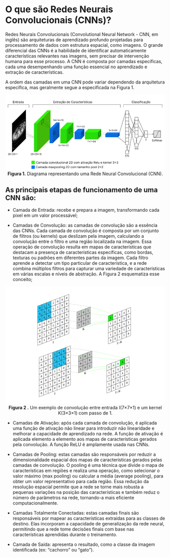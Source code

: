# O que são Redes Neurais Convolucionais (CNNs)?

Redes Neurais Convolucionais (Convolutional Neural Network - CNN, em inglês) são arquiteturas de aprendizado profundo projetadas para processamento de dados com estrutura espacial, como imagens. O grande diferencial das CNNs é a habilidade de identificar automaticamente características relevantes nas imagens, sem precisar de intervenção humana para esse processo. A CNN é composta por camadas
específicas, cada uma desempenhando uma função essencial no aprendizado e extração
de características.

A ordem das camadas em uma CNN pode variar dependendo da arquitetura específica, mas geralmente segue a especificada na Figura 1.

<div align="center">
<img src="imgs/CNN.png" alt="Rede CNN" width="700"/>
  <figcaption><b>Figura 1.</b> Diagrama representando uma Rede Neural Convolucional (CNN).</figcaption>
</div>

## As principais etapas de funcionamento de uma CNN são:

- Camada de Entrada: recebe e prepara a imagem, transformando cada pixel em um valor processável;

- Camadas de Convolução: as camadas de convolução são a essência das CNNs.
Cada camada de convolução é composta por um conjunto de filtros (ou kernels) que deslizam pela imagem, calculando a convolução entre o filtro e uma região localizada na imagem. Essa operação de convolução resulta em mapas de características que destacam a presença de características específicas, como bordas, texturas ou padrões em diferentes partes da imagem. Cada filtro aprende a detectar um tipo particular de característica, e a rede combina múltiplos filtros para capturar uma variedade de características em várias escalas e níveis de abstração. A Figura 2 esquematiza esse conceito;



<div align="center">
<img src="imgs/conv.png" alt="Convolução" width="700"/>
<figcaption><b>Figura 2 .</b> Um exemplo de convolução entre entrada I(7×7×1) e um kernel
K(3×3×1) com passo de 1.</figcaption>
</div>


- Camadas de Ativação: após cada camada de convolução, é aplicada uma função
de ativação não linear para introduzir não linearidade e melhorar a capacidade de aprendizado na rede. A função de ativação é aplicada elemento a elemento aos
mapas de características gerados pela convolução. A função ReLU é amplamente
usada nas CNNs.

- Camadas de Pooling: estas camadas são responsáveis por reduzir a dimensionalidade espacial dos mapas de características gerados pelas camadas de convolução. O pooling é uma técnica que divide o mapa de características em regiões e realiza uma operação, como selecionar o valor máximo (max pooling) ou calcular a média (average pooling), para obter um valor representativo para cada região. Essa redução da resolução espacial permite que a rede se torne mais robusta a pequenas variações na posição das características e também reduz o número de parâmetros na rede, tornando-a mais eficiente computacionalmente.

- Camadas Totalmente Conectadas: estas camadas finais são responsáveis por mapear as características extraídas para as classes de destino. Elas incorporam a capacidade de generalização da rede neural, permitindo que a rede tome decisões finais com base nas características aprendidas durante o treinamento.

- Camada de Saída: apresenta o resultado, como a classe da imagem identificada (ex: “cachorro” ou “gato”).